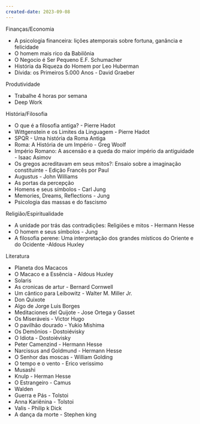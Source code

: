 ```yaml
---
created-date: 2023-09-08
---
```


Finanças/Economia

- A psicologia financeira: lições atemporais sobre fortuna, ganância e felicidade 
- O homem mais rico da Babilônia
-  O Negocio é Ser Pequeno E.F. Schumacher 
- História da Riqueza do Homem por Leo Huberman
- Dívida: os Primeiros 5.000 Anos - David Graeber 

Produtividade

- Trabalhe 4 horas por semana
- Deep Work

História/Filosofia

- O que é a filosofia antiga? - Pierre Hadot 
- Wittgenstein e os Limites da Linguagem - Pierre Hadot
- SPQR - Uma história da Roma Antiga
-  Roma: A História de um Império - Greg Woolf
- Império Romano: A ascensão e a queda do maior império da antiguidade - Isaac Asimov
- Os gregos acreditavam em seus mitos?: Ensaio sobre a imaginação constituinte - Edição Francês por Paul 
- Augustus - John Williams
- As portas da percepção
- Homens e seus símbolos - Carl Jung
- Memories, Dreams, Reflections - Jung
- Psicologia das massas e do fascismo


Religião/Espiritualidade
- A unidade por trás das contradições: Religiões e mitos - Hermann Hesse
- O homem e seus símbolos - Jung
- A filosofia perene: Uma interpretação dos grandes místicos do Oriente e do Ocidente -Aldous Huxley

Literatura
- Planeta dos Macacos
- O Macaco e a Essência - Aldous Huxley
- Solaris
- As cronicas de artur - Bernard Cornwell
- Um cântico para Leibowitz - Walter M. Miller Jr.
- Don Quixote
- Algo de Jorge Luis Borges
- Meditaciones del Quijote - Jose Ortega y Gasset 
- Os Miseráveis - Victor Hugo
- O pavilhão dourado - Yukio Mishima
- Os Demônios - Dostoiévisky
- O Idiota - Dostoiévisky
- Peter Camenzind - Hermann Hesse
-  Narcissus and Goldmund - Hermann Hesse
- O Senhor das moscas - William Golding
- O tempo e o vento - Erico verissimo
- Musashi
- Knulp - Herman Hesse
- O Estrangeiro - Camus
- Walden
- Guerra e Pás - Tolstoi
- Anna Kariênina - Tolstoi
- Valis - Philip k Dick
- A dança da morte - Stephen king

